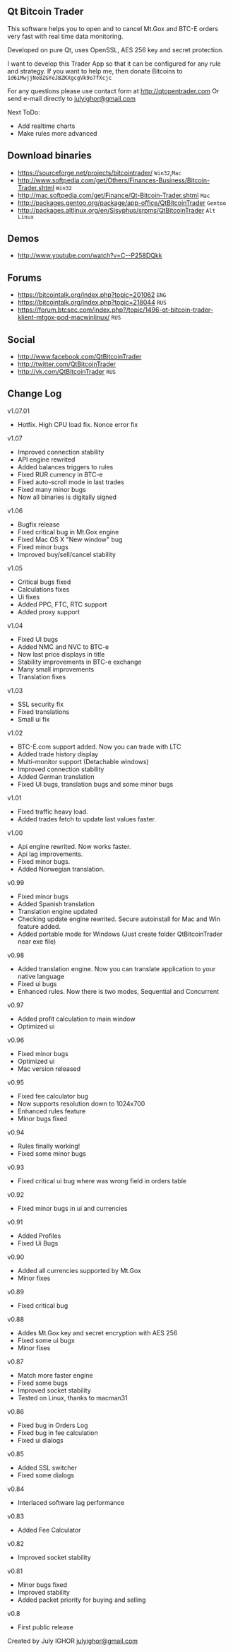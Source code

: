 ## Qt Bitcoin Trader

This software helps you to open and to cancel Mt.Gox and BTC-E orders very
fast with real time data monitoring.

Developed on pure Qt, uses OpenSSL, AES 256 key and secret protection.

I want to develop this Trader App so that it can be configured for any rule
and strategy. If you want to help me, then
donate Bitcoins to `1d6iMwjjNo8ZGYeJBZKXgcgVk9o7fXcjc`

For any questions please use contact form at http://qtopentrader.com
Or send e-mail directly to julyighor@gmail.com

Next ToDo:
- Add realtime charts
- Make rules more advanced

## Download binaries

* https://sourceforge.net/projects/bitcointrader/  `Win32`,`Mac`
* http://www.softpedia.com/get/Others/Finances-Business/Bitcoin-Trader.shtml `Win32`
* http://mac.softpedia.com/get/Finance/Qt-Bitcoin-Trader.shtml `Mac`
* http://packages.gentoo.org/package/app-office/QtBitcoinTrader `Gentoo`
* http://packages.altlinux.org/en/Sisyphus/srpms/QtBitcoinTrader `Alt Linux`

## Demos
* http://www.youtube.com/watch?v=C--P258DQkk

## Forums

* https://bitcointalk.org/index.php?topic=201062 `ENG`
* https://bitcointalk.org/index.php?topic=218044 `RUS`
* https://forum.btcsec.com/index.php?/topic/1496-qt-bitcoin-trader-klient-mtgox-pod-macwinlinux/ `RUS`

## Social

* http://www.facebook.com/QtBitcoinTrader
* http://twitter.com/QtBitcoinTrader
* http://vk.com/QtBitcoinTrader `RUS`

## Change Log

v1.07.01
- Hotfix. High CPU load fix. Nonce error fix

v1.07
- Improved connection stability
- API engine rewrited
- Added balances triggers to rules
- Fixed RUR currency in BTC-e
- Fixed auto-scroll mode in last trades
- Fixed many minor bugs
- Now all binaries is digitally signed

v1.06
- Bugfix release
- Fixed critical bug in Mt.Gox engine
- Fixed Mac OS X "New window" bug
- Fixed minor bugs
- Improved buy/sell/cancel stability

v1.05
- Critical bugs fixed
- Calculations fixes
- Ui fixes
- Added PPC, FTC, RTC support
- Added proxy support

v1.04
- Fixed UI bugs
- Added NMC and NVC to BTC-e
- Now last price displays in title
- Stability improvements in BTC-e exchange
- Many small improvements
- Translation fixes

v1.03
- SSL security fix
- Fixed translations
- Small ui fix

v1.02
- BTC-E.com support added. Now you can trade with LTC
- Added trade history display
- Multi-monitor support (Detachable windows)
- Improved connection stability
- Added German translation
- Fixed UI bugs, translation bugs and some minor bugs

v1.01
- Fixed traffic heavy load.
- Added trades fetch to update last values faster.

v1.00
- Api engine rewrited. Now works faster.
- Api lag improvements.
- Fixed minor bugs.
- Added Norwegian translation.

v0.99
- Fixed minor bugs
- Added Spanish translation
- Translation engine updated
- Checking update engine rewrited. Secure autoinstall for Mac and Win feature added.
- Added portable mode for Windows (Just create folder QtBitcoinTrader near exe file)

v0.98
- Added translation engine. Now you can translate application to your native language
- Fixed ui bugs
- Enhanced rules. Now there is two modes, Sequential and Concurrent

v0.97
- Added profit calculation to main window
- Optimized ui

v0.96
- Fixed minor bugs
- Optimized ui
- Mac version released

v0.95
- Fixed fee calculator bug
- Now supports resolution down to 1024x700
- Enhanced rules feature
- Minor bugs fixed

v0.94
- Rules finally working!
- Fixed some minor bugs

v0.93
- Fixed critical ui bug where was wrong field in orders table

v0.92
- Fixed minor bugs in ui and currencies

v0.91
 - Added Profiles
 - Fixed Ui Bugs

v0.90
- Added all currencies supported by Mt.Gox
- Minor fixes

v0.89
- Fixed critical bug

v0.88
- Addes Mt.Gox key and secret encryption with AES 256
- Fixed some ui bugx
- Minor fixes

v0.87
- Match more faster engine
- Fixed some bugs
- Improved socket stability
- Tested on Linux, thanks to macman31

v0.86
- Fixed bug in Orders Log
- Fixed bug in fee calculation
- Fixed ui dialogs

v0.85
- Added SSL switcher
- Fixed some dialogs

v0.84
- Interlaced software lag performance

v0.83
- Added Fee Calculator

v0.82
- Improved socket stability

v0.81
- Minor bugs fixed
- Improved stability
- Added packet priority for buying and selling

v0.8
- First public release

Created by July IGHOR <julyighor@gmail.com>
